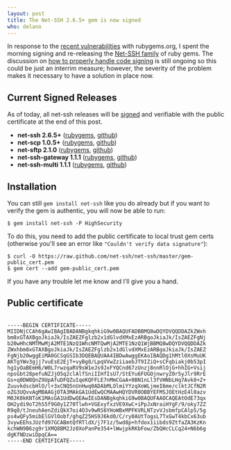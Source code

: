 ```yaml
---
layout: post
title: The Net-SSH 2.6.5+ gem is now signed
who: delano
---
```


In response to the [recent vulnerabilities](/blog/assets/2013/RubyGems13013IncidentStatus.html) with rubygems.org, I spent the morning signing and re-releasing the [Net-SSH family](https://github.com/net-ssh) of ruby gems. The discussion on [how to properly handle code signing](http://guides.rubygems.org/publishing/#gem-security) is still ongoing so this could be just an interrim measure; however, the severity of the problem makes it necessary to have a solution in place now.

## Current Signed Releases ##

As of today, all net-ssh releases will be [signed](http://docs.rubygems.org/read/chapter/21) and verifiable with the public certificate at the end of this post.

* **net-ssh 2.6.5+** ([rubygems](https://rubygems.org/gems/net-ssh/versions/2.6.5), [github](https://github.com/net-ssh/net-ssh/tree/v2.6.5))
* **net-scp 1.0.5+** ([rubygems](https://rubygems.org/gems/net-scp/versions/1.0.5), [github](https://github.com/net-ssh/net-scp/tree/v1.0.5))
* **net-sftp 2.1.0** ([rubygems](https://rubygems.org/gems/net-sftp/versions/2.1.0), [github](https://github.com/net-ssh/net-sftp/tree/v2.1.0))
* **net-ssh-gateway 1.1.1** ([rubygems](https://rubygems.org/gems/net-ssh-gateway/versions/1.1.1), [github](https://github.com/net-ssh/net-ssh-gateway/tree/v1.1.1))
* **net-ssh-multi 1.1.1** ([rubygems](https://rubygems.org/gems/net-ssh-multi/versions/1.1.1), [github](https://github.com/net-ssh/net-ssh-multi/tree/v1.1.1))


## Installation ##

You can still `gem install net-ssh` like you do already but if you want to verify the gem is authentic, you will now be able to run:

    $ gem install net-ssh -P HighSecurity

To do this, you need to add the public certificate to local trust gem certs (otherwise you'll see an error like `"Couldn't verify data signature"`):

    $ curl -O https://raw.github.com/net-ssh/net-ssh/master/gem-public_cert.pem
    $ gem cert --add gem-public_cert.pem

If you have any trouble let me know and I’ll give you a hand.

## Public certificate ###

<pre><code>
-----BEGIN CERTIFICATE-----
MIIDNjCCAh6gAwIBAgIBADANBgkqhkiG9w0BAQUFADBBMQ8wDQYDVQQDDAZkZWxh
bm8xGTAXBgoJkiaJk/IsZAEZFglzb2x1dGlvdXMxEzARBgoJkiaJk/IsZAEZFgNj
b20wHhcNMTMwMjA2MTE1NzQ1WhcNMTQwMjA2MTE1NzQ1WjBBMQ8wDQYDVQQDDAZk
ZWxhbm8xGTAXBgoJkiaJk/IsZAEZFglzb2x1dGlvdXMxEzARBgoJkiaJk/IsZAEZ
FgNjb20wggEiMA0GCSqGSIb3DQEBAQUAA4IBDwAwggEKAoIBAQDg1hMtl0XsMuUK
AKTgYWv3gjj7vuEsE2EjT+vyBg8/LpqVVwZziiaebJT9IZiQ+sCFqbiakj0b53pI
hg1yOaBEmH6/W0L7rwzqaRV9sW1eJs9JxFYQCnd67zUnzj8nnRlOjG+hhIG+Vsij
npsGbt28pefuNZJjO5q2clAlfSniIIHfIsU7/StEYu6FUGOjnwryZ0r5yJlr9RrE
Gs+q0DW8QnZ9UpAfuDFQZuIqeKQFFLE7nMmCGaA+0BN1nLl3fVHNbLHq7Avk8+Z+
ZuuvkdscbHlO/l+3xCNQ5nUnHwq0ADAbMLOlmiYYzqXoWLjmeI6me/clktJCfN2R
oZG3UQvvAgMBAAGjOTA3MAkGA1UdEwQCMAAwHQYDVR0OBBYEFMSJOEtHzE4l0azv
M0JK0kKNToK1MAsGA1UdDwQEAwIEsDANBgkqhkiG9w0BAQUFAAOCAQEAtOdE73qx
OH2ydi9oT2hS5f9G0y1Z70Tlwh+VGExyfxzVE9XwC+iPpJxNraiHYgF/9/oky7ZZ
R9q0/tJneuhAenZdiQkX7oi4O3v9wRS6YHoWBxMPFKVRLNTzvVJsbmfpCAlp5/5g
ps4wQFy5mibElGVlOobf/ghqZ25HS9J6kd0/C/ry0AUtTogsL7TxGwT4kbCx63ub
3vywEEhsJUzfd97GCABmtQfRTldX/j7F1z/5wd8p+hfdox1iibds9ZtfaZA3KzKn
kchWN9B6zg9r1XMQ8BM2Jz0XoPanPe354+lWwjpkRKbFow/ZbQHcCLCq24+N6b6g
dgKfNDzwiDpqCA==
-----END CERTIFICATE-----
</code></pre>
